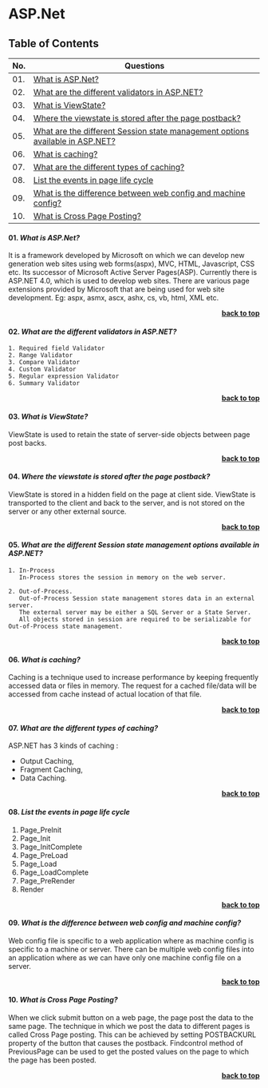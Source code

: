 # ASP.Net

## Table of Contents

| No. |   Questions                                              |
|-----|----------------------------------------------------------|
| 01. |[What is ASP.Net?](#01-what-is-aspnet)|
| 02. |[What are the different validators in ASP.NET?](#02-what-are-the-different-validators-in-aspnet)|
| 03. |[What is ViewState?](#03-what-is-viewstate)|
| 04. |[Where the viewstate is stored after the page postback?](#04-where-the-viewstate-is-stored-after-the-page-postback)|
| 05. |[What are the different Session state management options available in ASP.NET?](#05-what-are-the-different-session-state-management-options-available-in-aspnet)|
| 06. |[What is caching?](#06-what-is-caching)|
| 07. |[What are the different types of caching?](#07-what-are-the-different-types-of-caching)|
| 08. |[List the events in page life cycle](#08-list-the-events-in-page-life-cycle)|
| 09. |[What is the difference between web config and machine config?](#09-what-is-the-difference-between-web-config-and-machine-config)|
| 10. |[What is Cross Page Posting?](#10-what-is-cross-page-posting)|

#### 01. ***What is ASP.Net?***
It is a framework developed by Microsoft on which we can develop new generation web sites using web forms(aspx), 
MVC, HTML, Javascript, CSS etc. Its successor of Microsoft Active Server Pages(ASP). 
Currently there is ASP.NET 4.0, which is used to develop web sites. 
There are various page extensions provided by Microsoft that are being used for web site development. 
Eg: aspx, asmx, ascx, ashx, cs, vb, html, XML etc. 

<div align="right">
    <b><a href="#">back to top</a></b>
</div>

#### 02. ***What are the different validators in ASP.NET?***
    1. Required field Validator
    2. Range Validator
    3. Compare Validator
    4. Custom Validator
    5. Regular expression Validator
    6. Summary Validator
    
<div align="right">
    <b><a href="#">back to top</a></b>
</div> 

#### 03. ***What is ViewState?***
ViewState is used to retain the state of server-side objects between page post backs. 

<div align="right">
    <b><a href="#">back to top</a></b>
</div>

#### 04. ***Where the viewstate is stored after the page postback?***
ViewState is stored in a hidden field on the page at client side. ViewState is transported to the client and back to the server, and is not stored on the server or any other external source. 

<div align="right">
    <b><a href="#">back to top</a></b>
</div>

#### 05. ***What are the different Session state management options available in ASP.NET?***
    1. In-Process
       In-Process stores the session in memory on the web server.
    
    2. Out-of-Process.
       Out-of-Process Session state management stores data in an external server. 
       The external server may be either a SQL Server or a State Server. 
       All objects stored in session are required to be serializable for Out-of-Process state management. 

<div align="right">
    <b><a href="#">back to top</a></b>
</div>

#### 06. ***What is caching?***
Caching is a technique used to increase performance by keeping frequently accessed data or files in memory. 
The request for a cached file/data will be accessed from cache instead of actual location of that file. 

<div align="right">
    <b><a href="#">back to top</a></b>
</div>

#### 07. ***What are the different types of caching?***
ASP.NET has 3 kinds of caching :
* Output Caching,
* Fragment Caching,
* Data Caching.

<div align="right">
    <b><a href="#">back to top</a></b>
</div>

#### 08. ***List the events in page life cycle***
1) Page_PreInit
2) Page_Init
3) Page_InitComplete
4) Page_PreLoad
5) Page_Load
6) Page_LoadComplete
7) Page_PreRender
8) Render

<div align="right">
    <b><a href="#">back to top</a></b>
</div>

#### 09. ***What is the difference between web config and machine config?***
Web config file is specific to a web application where as machine config is specific to a machine or server. 
There can be multiple web config files into an application where as we can have only one machine config file on a server. 

<div align="right">
    <b><a href="#">back to top</a></b>
</div>

#### 10. ***What is Cross Page Posting?***
When we click submit button on a web page, the page post the data to the same page. 
The technique in which we post the data to different pages is called Cross Page posting. 
This can be achieved by setting POSTBACKURL property of the button that causes the postback. 
Findcontrol method of PreviousPage can be used to get the posted values on the page to which the page has been posted. 

<div align="right">
    <b><a href="#">back to top</a></b>
</div>
